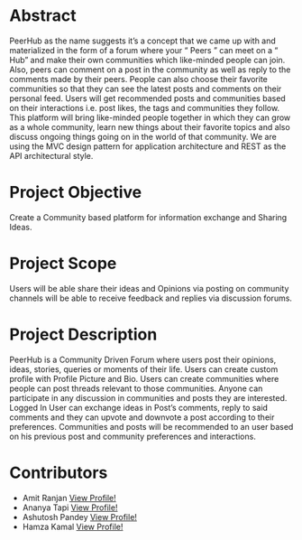 # Abstract
PeerHub as the name suggests it’s a concept that we came up with and materialized in the form of a forum where your “ Peers ” can meet on a “ Hub” and make their own communities which like-minded people can join. Also, peers can comment on a post in the community as well as reply to the comments made by their peers. People can also choose their favorite communities so that they can see the latest posts and comments on their personal feed. Users will get recommended posts and communities based on their interactions i.e. post likes, the tags and communities they follow. This platform will bring like-minded people together in which they can grow as a whole community, learn new things about their favorite topics and also discuss ongoing things going on in the world of that community. We are using the MVC design pattern for application architecture and REST as the API architectural style. 
# Project Objective
Create a Community based platform for information exchange and Sharing Ideas.
# Project Scope
Users will be able share their ideas and Opinions via posting on community channels will be able to receive feedback and replies via discussion forums.
# Project Description
PeerHub is a Community Driven Forum where users post their opinions, ideas, stories, queries or moments of their life. Users can create custom profile with Profile Picture and Bio. Users can create communities where people can post threads relevant to those communities. Anyone can participate in any discussion in communities and posts they are interested. 
Logged In User can exchange ideas in Post’s comments, reply to said comments and they can upvote and downvote a post according to their preferences. Communities and posts will be recommended to an user based on his previous post and community preferences and interactions. 

# Contributors
* Amit Ranjan [View Profile!](https://github.com/pandeyxamit)
* Ananya Tapi [View Profile!](https://github.com/AangTheLast)
* Ashutosh Pandey [View Profile!](https://github.com/Ashutosh31-pandey)
* Hamza Kamal [View Profile!](https://github.com/Hamzakam)